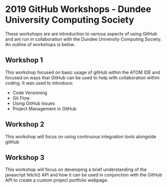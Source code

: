 # 2019 GitHub Workshops - Dundee University Computing Society

These workshops are are introduction to various aspects of using GitHub and are run in collaboration with the Dundee University Computing Society. An outline of workshops is below.

## Workshop 1
This workshop focused on basic usage of gitHub within the ATOM IDE and focused on ways that GitHub can be used to help with collaboration within coding. It was used to introduce:
* Code Versioning
* Git Flow
* Using GitHub Issues
* Project Management in GitHub

## Workshop 2
This workshop will focus on using continuous integration tools alongside gitHub

## Workshop 3
This workshop will focus on developing a brief understanding of the javascript fetch() API and how it can be used in conjunction with the GitHub API to create a custom project portfolio webpage.
